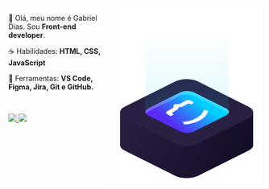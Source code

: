 <img src="gabrieldiasdev.svg" min-width="300px" max-width="300px" width="300px" align="right" alt="logo iuricode">

<p align="left"> 
 🖖 Olá, meu nome é Gabriel Dias. Sou <strong>Front-end developer</strong>.
</p>

<p align="left">
 ☕ Habilidades: <strong>HTML, CSS, JavaScript</strong>
</p>

<p align="left">
  💼 Ferramentas: <strong>VS Code, Figma, Jira, Git e GitHub.</strong>
</p>


<br>

<p align="left">
  <a href="https://www.instagram.com/ei.dias/" alt="Instagram">
    <img src="https://img.shields.io/badge/-Instagram-6610F2?style=for-the-badge&logo=Instagram&logoColor=FFFFFF&link=https://www.instagram.com/ei.dias"/>
  </a>
  
  <a href="https://www.linkedin.com/in/gabriel-dias-260857207/" alt="Linkedin">
    <img src="https://img.shields.io/badge/-Linkedin-6610F2?style=for-the-badge&logo=Linkedin&logoColor=FFFFFF&link=https://www.linkedin.com/in/gabriel-dias-260857207/"/>
  </a>
</p>
